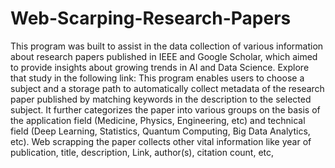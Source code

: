 # Web-Scarping-Research-Papers
This program was built to assist in the data collection of various information about research papers published in IEEE and Google Scholar, which aimed to provide insights about growing trends in AI and Data Science. Explore that study in the following link:
This program enables users to choose a subject and a storage path to automatically collect metadata of the research paper published by matching keywords in the description to the selected subject. It further categorizes the paper into various groups on the basis of the application field (Medicine, Physics, Engineering, etc) and technical field (Deep Learning, Statistics, Quantum Computing, Big Data Analytics, etc). 
Web scrapping the paper collects other vital information like year of publication, title, description, Link, author(s), citation count, etc,
